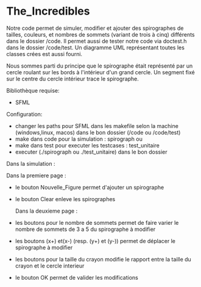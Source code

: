 # The_Incredibles

Notre code permet de simuler, modifier et ajouter des spirographes de tailles, couleurs, et nombres de sommets (variant de trois à cinq) différents dans le dossier /code.
Il permet aussi de tester notre code via doctest.h dans le dossier /code/test. Un diagramme UML représentant toutes les classes crées est aussi fourni. 

Nous sommes parti du principe que le spirographe était représenté par un cercle roulant sur les bords à l'intérieur d'un grand cercle. Un segment fixé sur le centre du cercle intérieur trace le spirographe.

Bibliothèque requise: 
- SFML 

Configuration: 
- changer les paths pour SFML dans les makefile selon la machine (windows,linux, macos) dans le bon dossier (/code ou /code/test)
- make dans code pour la simulation : spirograph ou
- make dans test pour executer les testcases : test_unitaire
- executer (./spirograph ou ./test_unitaire) dans le bon dossier

Dans la simulation :

  Dans la premiere page :
  
- le bouton Nouvelle_Figure permet d'ajouter un spirographe
- le bouton Clear enleve les spirographes

  Dans la deuxieme page :
  
- les boutons pour le nombre de sommets permet de faire varier le nombre de sommets de 3 a 5 du spirographe à modifier
- les boutons (x+) et(x-) (resp. (y+) et (y-)) permet de déplacer le spirographe à modifier
- les boutons pour la taille du crayon modifie le rapport entre la taille du crayon et le cercle interieur
- le bouton OK permet de valider les modifications

